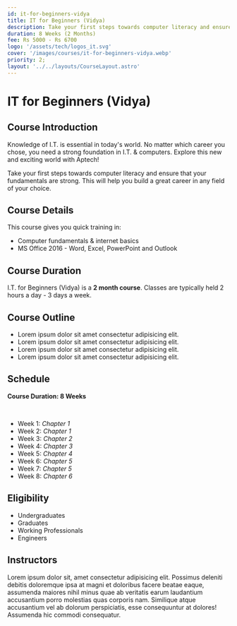 ```yaml
---
id: it-for-beginners-vidya
title: IT for Beginners (Vidya)
description: Take your first steps towards computer literacy and ensure that your fundamentals are strong.
duration: 8 Weeks (2 Months)
fee: Rs 5000 - Rs 6700
logo: '/assets/tech/logos_it.svg'
cover: '/images/courses/it-for-beginners-vidya.webp'
priority: 2;
layout: '../../layouts/CourseLayout.astro'
---
```


# IT for Beginners (Vidya)

## Course Introduction

Knowledge of I.T. is essential in today's world. No matter which career you chose, you need a strong foundation in I.T. & computers. Explore this new and exciting world with Aptech!

Take your first steps towards computer literacy and ensure that your fundamentals are strong. This will help you build a great career in any field of your choice.

## Course Details

This course gives you quick training in:

- Computer fundamentals & internet basics
- MS Office 2016 - Word, Excel, PowerPoint and Outlook

## Course Duration

I.T. for Beginners (Vidya) is a **2 month course**. Classes are typically held 2 hours a day - 3 days a week.


## Course Outline

- Lorem ipsum dolor sit amet consectetur adipisicing elit.
- Lorem ipsum dolor sit amet consectetur adipisicing elit.
- Lorem ipsum dolor sit amet consectetur adipisicing elit.
- Lorem ipsum dolor sit amet consectetur adipisicing elit.

## Schedule

**Course Duration: 8 Weeks**

<br />

- Week 1: _Chapter 1_
- Week 2: _Chapter 1_
- Week 3: _Chapter 2_
- Week 4: _Chapter 3_
- Week 5: _Chapter 4_
- Week 6: _Chapter 5_
- Week 7: _Chapter 5_
- Week 8: _Chapter 6_

## Eligibility

- Undergraduates
- Graduates
- Working Professionals
- Engineers

## Instructors

Lorem ipsum dolor sit, amet consectetur adipisicing elit. Possimus deleniti debitis doloremque ipsa at magni et doloribus facere beatae eaque, assumenda maiores nihil minus quae ab veritatis earum laudantium accusantium porro molestias quas corporis nam. Similique atque accusantium vel ab dolorum perspiciatis, esse consequuntur at dolores! Assumenda hic commodi consequatur.

